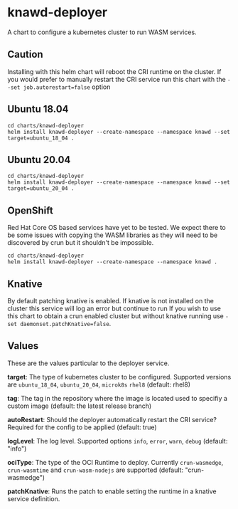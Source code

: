 # knawd-deployer

A chart to configure a kubernetes cluster to run WASM services.

## Caution
Installing with this helm chart will reboot the CRI runtime on the cluster.
If you would prefer to manually restart the CRI service run this chart with the `--set job.autorestart=false` option

## Ubuntu 18.04

```
cd charts/knawd-deployer
helm install knawd-deployer --create-namespace --namespace knawd --set target=ubuntu_18_04 .
```

## Ubuntu 20.04

```
cd charts/knawd-deployer
helm install knawd-deployer --create-namespace --namespace knawd --set target=ubuntu_20_04 .
```

## OpenShift

Red Hat Core OS based services have yet to be tested. We expect there to be some issues with copying the WASM libraries as they will need to be discovered by crun but it shouldn't be impossible.

```
cd charts/knawd-deployer
helm install knawd-deployer --create-namespace --namespace knawd .
```

## Knative

By default patching knative is enabled. If knative is not installed on the cluster this service will log an error but continue to run
If you wish to use this chart to obtain a crun enabled cluster but without knative running use `-set daemonset.patchKnative=false`.


## Values

These are the values particular to the deployer service.

**target**: The type of kubernetes cluster to be configured. Supported versions are `ubuntu_18_04`, `ubuntu_20_04`, `microk8s` `rhel8` (default: rhel8)

**tag**: The tag in the repository where the image is located used to specifiy a custom image  (default: the latest release branch)

**autoRestart**: Should the deployer automatically restart the CRI service? Required for the config to be applied (default: true)

**logLevel**: The log level. Supported options `info`, `error`, `warn`, `debug` (default: "info") 

**ociType**: The type of the OCI Runtime to deploy. Currently `crun-wasmedge`, `crun-wasmtime` and `crun-wasm-nodejs` are supported (default: "crun-wasmedge")

**patchKnative**: Runs the patch to enable setting the runtime in a knative service definition.
